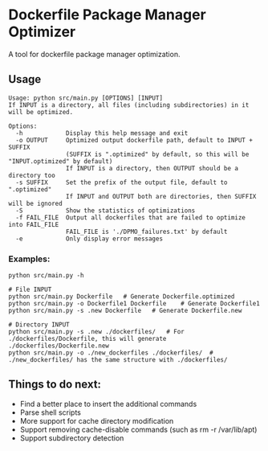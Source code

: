 # Dockerfile Package Manager Optimizer
A tool for dockerfile package manager optimization.

## Usage
```shell
Usage: python src/main.py [OPTIONS] [INPUT]
If INPUT is a directory, all files (including subdirectories) in it will be optimized.

Options:
  -h            Display this help message and exit
  -o OUTPUT     Optimized output dockerfile path, default to INPUT + SUFFIX
                (SUFFIX is ".optimized" by default, so this will be "INPUT.optimized" by default)
                If INPUT is a directory, then OUTPUT should be a directory too
  -s SUFFIX     Set the prefix of the output file, default to ".optimized"
                If INPUT and OUTPUT both are directories, then SUFFIX will be ignored
  -S            Show the statistics of optimizations
  -f FAIL_FILE  Output all dockerfiles that are failed to optimize into FAIL_FILE
                FAIL_FILE is './DPMO_failures.txt' by default
  -e            Only display error messages
```

### Examples:

```shell
python src/main.py -h

# File INPUT
python src/main.py Dockerfile	# Generate Dockerfile.optimized
python src/main.py -o Dockerfile1 Dockerfile	# Generate Dockerfile1
python src/main.py -s .new Dockerfile	# Generate Dockerfile.new

# Directory INPUT
python src/main.py -s .new ./dockerfiles/	# For ./dockerfiles/Dockerfile, this will generate ./dockerfiles/Dockerfile.new
python src/main.py -o ./new_dockerfiles ./dockerfiles/	# ./new_dockerfiles/ has the same structure with ./dockerfiles/
```





## Things to do next:

* Find a better place to insert the additional commands
* Parse shell scripts
* More support for cache directory modification
* Support removing cache-disable commands (such as rm -r /var/lib/apt)
* Support subdirectory detection
